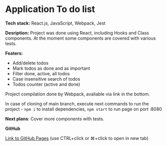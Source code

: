 # Application To do list

**Tech stack:** React.js, JavaScript, Webpack, Jest 

**Desription:** Project was done using React, including Hooks and Class components. At the moment some components are covered with various tests.

**Featers:**

- Add/delete todos
- Mark todos as done and as important
- Filter done, active, all todos
- Case insensitive search of todos
- Todos counter (active and done)

Project compilation done by Webpack, avaliable via link in the bottom.

In case of cloning of main branch, execute next commands to run the project - `npm i` to install dependencies, `npm start` to run page on port :8080

**Next plans**: Cover more components with tests.

**GitHub**

[Link to GitHub Pages](https://iluxmas.github.io/To-do-app/) (use CTRL+click or ⌘+click to open in new tab)
